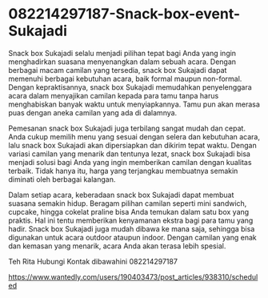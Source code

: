 # 082214297187-Snack-box-event-Sukajadi
Snack box Sukajadi selalu menjadi pilihan tepat bagi Anda yang ingin menghadirkan suasana menyenangkan dalam sebuah acara. Dengan berbagai macam camilan yang tersedia, snack box Sukajadi dapat memenuhi berbagai kebutuhan acara, baik formal maupun non-formal. Dengan kepraktisannya, snack box Sukajadi memudahkan penyelenggara acara dalam menyajikan camilan kepada para tamu tanpa harus menghabiskan banyak waktu untuk menyiapkannya. Tamu pun akan merasa puas dengan aneka camilan yang ada di dalamnya.

Pemesanan snack box Sukajadi juga terbilang sangat mudah dan cepat. Anda cukup memilih menu yang sesuai dengan selera dan kebutuhan acara, lalu snack box Sukajadi akan dipersiapkan dan dikirim tepat waktu. Dengan variasi camilan yang menarik dan tentunya lezat, snack box Sukajadi bisa menjadi solusi bagi Anda yang ingin memberikan camilan dengan kualitas terbaik. Tidak hanya itu, harga yang terjangkau membuatnya semakin diminati oleh berbagai kalangan.

Dalam setiap acara, keberadaan snack box Sukajadi dapat membuat suasana semakin hidup. Beragam pilihan camilan seperti mini sandwich, cupcake, hingga cokelat praline bisa Anda temukan dalam satu box yang praktis. Hal ini tentu memberikan kenyamanan ekstra bagi para tamu yang hadir. Snack box Sukajadi juga mudah dibawa ke mana saja, sehingga bisa digunakan untuk acara outdoor ataupun indoor. Dengan camilan yang enak dan kemasan yang menarik, acara Anda akan terasa lebih spesial.

Teh Rita
Hubungi Kontak dibawahini
082214297187

https://www.wantedly.com/users/190403473/post_articles/938310/scheduled
